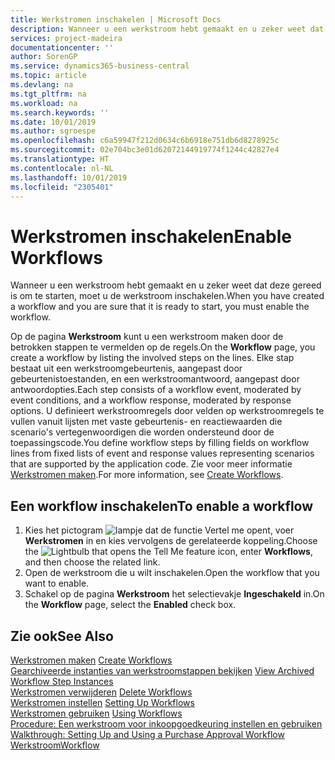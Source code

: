 ```yaml
---
title: Werkstromen inschakelen | Microsoft Docs
description: Wanneer u een werkstroom hebt gemaakt en u zeker weet dat deze gereed is om te starten, moet u de werkstroom inschakelen.
services: project-madeira
documentationcenter: ''
author: SorenGP
ms.service: dynamics365-business-central
ms.topic: article
ms.devlang: na
ms.tgt_pltfrm: na
ms.workload: na
ms.search.keywords: ''
ms.date: 10/01/2019
ms.author: sgroespe
ms.openlocfilehash: c6a59947f212d0634c6b6918e751db6d8278925c
ms.sourcegitcommit: 02e704bc3e01d62072144919774f1244c42827e4
ms.translationtype: HT
ms.contentlocale: nl-NL
ms.lasthandoff: 10/01/2019
ms.locfileid: "2305401"
---
```

# <a name="enable-workflows"></a><span data-ttu-id="a7f28-103">Werkstromen inschakelen</span><span class="sxs-lookup"><span data-stu-id="a7f28-103">Enable Workflows</span></span>
<span data-ttu-id="a7f28-104">Wanneer u een werkstroom hebt gemaakt en u zeker weet dat deze gereed is om te starten, moet u de werkstroom inschakelen.</span><span class="sxs-lookup"><span data-stu-id="a7f28-104">When you have created a workflow and you are sure that it is ready to start, you must enable the workflow.</span></span>  

 <span data-ttu-id="a7f28-105">Op de pagina **Werkstroom** kunt u een werkstroom maken door de betrokken stappen te vermelden op de regels.</span><span class="sxs-lookup"><span data-stu-id="a7f28-105">On the **Workflow** page, you create a workflow by listing the involved steps on the lines.</span></span> <span data-ttu-id="a7f28-106">Elke stap bestaat uit een werkstroomgebeurtenis, aangepast door gebeurtenistoestanden, en een werkstroomantwoord, aangepast door antwoordopties.</span><span class="sxs-lookup"><span data-stu-id="a7f28-106">Each step consists of a workflow event, moderated by event conditions, and a workflow response, moderated by response options.</span></span> <span data-ttu-id="a7f28-107">U definieert werkstroomregels door velden op werkstroomregels te vullen vanuit lijsten met vaste gebeurtenis- en reactiewaarden die scenario's vertegenwoordigen die worden ondersteund door de toepassingscode.</span><span class="sxs-lookup"><span data-stu-id="a7f28-107">You define workflow steps by filling fields on workflow lines from fixed lists of event and response values representing scenarios that are supported by the application code.</span></span> <span data-ttu-id="a7f28-108">Zie voor meer informatie [Werkstromen maken](across-how-to-create-workflows.md).</span><span class="sxs-lookup"><span data-stu-id="a7f28-108">For more information, see [Create Workflows](across-how-to-create-workflows.md).</span></span>  

## <a name="to-enable-a-workflow"></a><span data-ttu-id="a7f28-109">Een workflow inschakelen</span><span class="sxs-lookup"><span data-stu-id="a7f28-109">To enable a workflow</span></span>  
1.  <span data-ttu-id="a7f28-110">Kies het pictogram ![lampje dat de functie Vertel me opent](media/ui-search/search_small.png "Vertel me wat u wilt doen"), voer **Werkstromen** in en kies vervolgens de gerelateerde koppeling.</span><span class="sxs-lookup"><span data-stu-id="a7f28-110">Choose the ![Lightbulb that opens the Tell Me feature](media/ui-search/search_small.png "Tell me what you want to do") icon, enter **Workflows**, and then choose the related link.</span></span>  
2.  <span data-ttu-id="a7f28-111">Open de werkstroom die u wilt inschakelen.</span><span class="sxs-lookup"><span data-stu-id="a7f28-111">Open the workflow that you want to enable.</span></span>  
3.  <span data-ttu-id="a7f28-112">Schakel op de pagina **Werkstroom** het selectievakje **Ingeschakeld** in.</span><span class="sxs-lookup"><span data-stu-id="a7f28-112">On the **Workflow** page, select the **Enabled** check box.</span></span>  

## <a name="see-also"></a><span data-ttu-id="a7f28-113">Zie ook</span><span class="sxs-lookup"><span data-stu-id="a7f28-113">See Also</span></span>  
 <span data-ttu-id="a7f28-114">[Werkstromen maken](across-how-to-create-workflows.md) </span><span class="sxs-lookup"><span data-stu-id="a7f28-114">[Create Workflows](across-how-to-create-workflows.md) </span></span>  
 <span data-ttu-id="a7f28-115">[Gearchiveerde instanties van werkstroomstappen bekijken](across-how-to-view-archived-workflow-step-instances.md) </span><span class="sxs-lookup"><span data-stu-id="a7f28-115">[View Archived Workflow Step Instances](across-how-to-view-archived-workflow-step-instances.md) </span></span>  
 <span data-ttu-id="a7f28-116">[Werkstromen verwijderen](across-how-to-delete-workflows.md) </span><span class="sxs-lookup"><span data-stu-id="a7f28-116">[Delete Workflows](across-how-to-delete-workflows.md) </span></span>  
 <span data-ttu-id="a7f28-117">[Werkstromen instellen](across-set-up-workflows.md) </span><span class="sxs-lookup"><span data-stu-id="a7f28-117">[Setting Up Workflows](across-set-up-workflows.md) </span></span>  
 <span data-ttu-id="a7f28-118">[Werkstromen gebruiken](across-use-workflows.md) </span><span class="sxs-lookup"><span data-stu-id="a7f28-118">[Using Workflows](across-use-workflows.md) </span></span>  
 <span data-ttu-id="a7f28-119">[Procedure: Een werkstroom voor inkoopgoedkeuring instellen en gebruiken](walkthrough-setting-up-and-using-a-purchase-approval-workflow.md) </span><span class="sxs-lookup"><span data-stu-id="a7f28-119">[Walkthrough: Setting Up and Using a Purchase Approval Workflow](walkthrough-setting-up-and-using-a-purchase-approval-workflow.md) </span></span>  
 [<span data-ttu-id="a7f28-120">Werkstroom</span><span class="sxs-lookup"><span data-stu-id="a7f28-120">Workflow</span></span>](across-workflow.md)   
